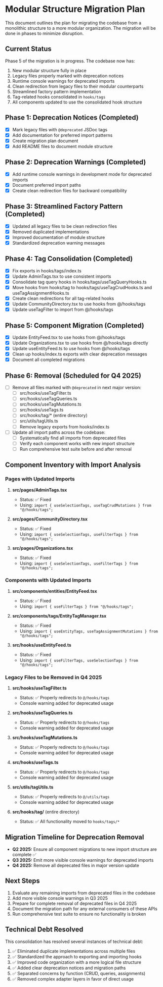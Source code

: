 
# Modular Structure Migration Plan

This document outlines the plan for migrating the codebase from a monolithic structure to a more modular organization. The migration will be done in phases to minimize disruption.

## Current Status

Phase 5 of the migration is in progress. The codebase now has:

1. New modular structure fully in place
2. Legacy files properly marked with deprecation notices 
3. Runtime console warnings for deprecated imports
4. Clean redirection from legacy files to their modular counterparts
5. Streamlined factory pattern implementation
6. Tag-related hooks consolidated in `hooks/tags`
7. All components updated to use the consolidated hook structure

## Phase 1: Deprecation Notices (Completed)

- [x] Mark legacy files with `@deprecated` JSDoc tags
- [x] Add documentation for preferred import patterns
- [x] Create migration plan document
- [x] Add README files to document module structure

## Phase 2: Deprecation Warnings (Completed)

- [x] Add runtime console warnings in development mode for deprecated imports
- [x] Document preferred import paths
- [x] Create clean redirection files for backward compatibility

## Phase 3: Streamlined Factory Pattern (Completed)

- [x] Updated all legacy files to be clean redirection files
- [x] Removed duplicated implementations 
- [x] Improved documentation of module structure
- [x] Standardized deprecation warning messages

## Phase 4: Tag Consolidation (Completed)

- [x] Fix exports in hooks/tags/index.ts
- [x] Update AdminTags.tsx to use consistent imports
- [x] Consolidate tag query hooks in hooks/tags/useTagQueryHooks.ts
- [x] Move hooks from hooks/tag to hooks/tags/useTagCrudHooks.ts and useTagAssignmentHooks.ts
- [x] Create clean redirections for all tag-related hooks
- [x] Update CommunityDirectory.tsx to use hooks from @/hooks/tags
- [x] Update useTagFilter to import from @/hooks/tags

## Phase 5: Component Migration (Completed)

- [x] Update EntityFeed.tsx to use hooks from @/hooks/tags
- [x] Update Organizations.tsx to use hooks from @/hooks/tags directly
- [x] Update useEntityFeed.ts to use hooks from @/hooks/tags
- [x] Clean up hooks/index.ts exports with clear deprecation messages
- [x] Document all completed migrations

## Phase 6: Removal (Scheduled for Q4 2025)

- [ ] Remove all files marked with `@deprecated` in next major version:
  - [ ] src/hooks/useTagFilter.ts
  - [ ] src/hooks/useTagQueries.ts
  - [ ] src/hooks/useTagMutations.ts
  - [ ] src/hooks/useTags.ts
  - [ ] src/hooks/tag/* (entire directory)
  - [ ] src/utils/tagUtils.ts
  - [ ] Remove legacy exports from hooks/index.ts

- [ ] Update all import paths across the codebase:
  - [ ] Systematically find all imports from deprecated files
  - [ ] Verify each component works with new import structure
  - [ ] Run comprehensive test suite before and after removal

## Component Inventory with Import Analysis

### Pages with Updated Imports

1. **src/pages/AdminTags.tsx**
   - Status: ✅ Fixed
   - Using: `import { useSelectionTags, useTagCrudMutations } from "@/hooks/tags";`

2. **src/pages/CommunityDirectory.tsx**
   - Status: ✅ Fixed
   - Using: `import { useSelectionTags, useFilterTags } from "@/hooks/tags";`

3. **src/pages/Organizations.tsx**
   - Status: ✅ Fixed
   - Using: `import { useSelectionTags, useFilterTags } from "@/hooks/tags";`

### Components with Updated Imports

1. **src/components/entities/EntityFeed.tsx**
   - Status: ✅ Fixed
   - Using: `import { useFilterTags } from "@/hooks/tags";`

2. **src/components/tags/EntityTagManager.tsx**
   - Status: ✅ Fixed
   - Using: `import { useEntityTags, useTagAssignmentMutations } from "@/hooks/tags";`

3. **src/hooks/useEntityFeed.ts**
   - Status: ✅ Fixed
   - Using: `import { useFilterTags, useSelectionTags } from "@/hooks/tags";`

### Legacy Files to be Removed in Q4 2025

1. **src/hooks/useTagFilter.ts**
   - Status: ✅ Properly redirects to `@/hooks/tags`
   - Console warning added for deprecated usage

2. **src/hooks/useTagQueries.ts**
   - Status: ✅ Properly redirects to `@/hooks/tags`
   - Console warning added for deprecated usage

3. **src/hooks/useTagMutations.ts**
   - Status: ✅ Properly redirects to `@/hooks/tags`
   - Console warning added for deprecated usage

4. **src/hooks/useTags.ts**
   - Status: ✅ Properly redirects to `@/hooks/tags`
   - Console warning added for deprecated usage

5. **src/utils/tagUtils.ts**
   - Status: ✅ Properly redirects to `@/utils/tags`
   - Console warning added for deprecated usage

6. **src/hooks/tag/** (entire directory)
   - Status: ✅ All functionality moved to `hooks/tags/*`

## Migration Timeline for Deprecation Removal

- **Q2 2025:** Ensure all component migrations to new import structure are complete ✅
- **Q3 2025:** Emit more visible console warnings for deprecated imports
- **Q4 2025:** Remove all deprecated files in major version update

## Next Steps

1. Evaluate any remaining imports from deprecated files in the codebase
2. Add more visible console warnings in Q3 2025
3. Prepare for complete removal of deprecated files in Q4 2025
4. Document the migration path for any external consumers of these APIs
5. Run comprehensive test suite to ensure no functionality is broken

## Technical Debt Resolved

This consolidation has resolved several instances of technical debt:
1. ✅ Eliminated duplicate implementations across multiple files
2. ✅ Standardized the approach to exporting and importing hooks
3. ✅ Improved code organization with a more logical file structure
4. ✅ Added clear deprecation notices and migration paths
5. ✅ Separated concerns by function (CRUD, queries, assignments)
6. ✅ Removed complex adapter layers in favor of direct usage
